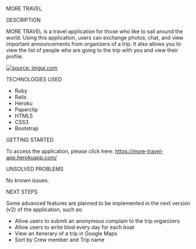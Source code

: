 MORE TRAVEL

DESCRIPTION

MORE TRAVEL is a travel application for those who like to sail around the world. Using this application, users can exchange photos, chat, and view important announcements from organizers of a trip. It also allows you to view the list of people who are going to the trip with you and view their profile. 

<a href="http://imgur.com/56ybi2e"><img src="http://i.imgur.com/56ybi2e.png" title="source: imgur.com" /></a>

TECHNOLOGIES USED

- Ruby 
- Rails
- Heroku
- Paperclip
- HTML5
- CSS3
- Bootstrap

GETTING STARTED

To access the application, please click here: https://more-travel-app.herokuapp.com/ 

UNSOLVED PROBLEMS

No known issues.

NEXT STEPS

Some advanced features are planned to be implemented in the next version (v2) of the application, such as:

- Allow users to submit an anonymous complain to the trip organizers
- Allow users to write blod every day for each boat
- View an itenerary of a trip in Google Maps
- Sort by Crew member and Trip name
